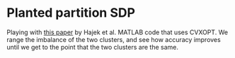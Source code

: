 # Planted partition SDP 

Playing with [this paper](https://arxiv.org/pdf/1412.6156.pdf) by Hajek et al. MATLAB code that uses CVXOPT. We range the imbalance of the two clusters, and see how accuracy improves until we get to the point that the two clusters are the same. 
 
 
